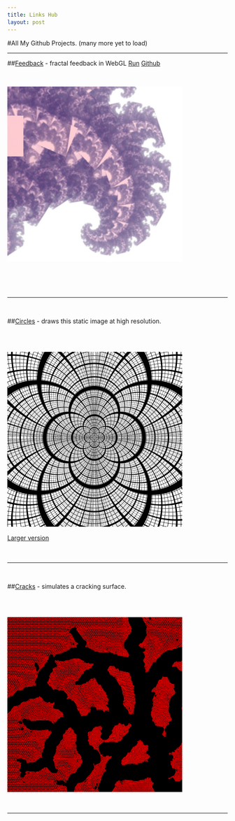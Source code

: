 ```yaml
---
title: Links Hub
layout: post
---
```




#All My Github Projects.
(many more yet to load)

---

##[Feedback](http://david-hagar.github.io/Fractal-Feedback/) - fractal feedback in WebGL 
[Run](http://david-hagar.github.io/Fractal-Feedback/) [Github](https://github.com/david-hagar/Fractal-Feedback)

<br>

[![Feedback]( code/images/feedback.png )](http://david-hagar.github.io/Fractal-Feedback/)

<br><br><br>

---
<br>

##[Circles](https://github.com/david-hagar/Apollonian-Circles) - draws this static image at high resolution.

<br><br>

[![Feedback]( code/images/apollonian.png )](https://github.com/david-hagar/Apollonian-Circles)


[Larger version](https://raw.github.com/david-hagar/Apollonian-Circles/master/circles-screens/screen0.png)
<br><br><br>

---
<br>

##[Cracks](https://github.com/david-hagar/Cracks) - simulates a cracking surface.

<br><br>

[![Feedback]( images/cracks.png )](https://github.com/david-hagar/Cracks)

<br>

---

